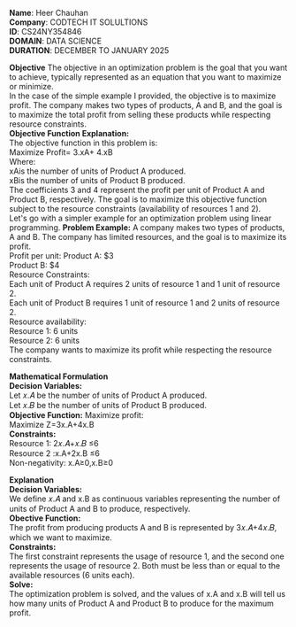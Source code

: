 **Name**: Heer Chauhan <br>
**Company**: CODTECH IT SOLULTIONS <br>
**ID**: CS24NY354846 <br>
**DOMAIN**: DATA SCIENCE <br>
**DURATION**: DECEMBER TO JANUARY 2025 <br>

**Objective**
The objective in an optimization problem is the goal that you want to achieve, typically represented as an equation that you want to maximize or minimize.<br>
In the case of the simple example I provided, the objective is to maximize profit. The company makes two types of products, A and B, and the goal is to maximize the total profit from selling these products while respecting resource constraints.<br>
**Objective Function Explanation:**<br>
The objective function in this problem is:<br>
Maximize Profit= 3.xA+ 4.xB<br>
Where:<br>
xAis the number of units of Product A produced. <br>
xBis the number of units of Product B produced.<br>
The coefficients 3 and 4 represent the profit per unit of Product A and Product B, respectively.
The goal is to maximize this objective function subject to the resource constraints (availability of resources 1 and 2).
<br>
Let's go with a simpler example for an optimization problem using linear programming.
**Problem Example:**
A company makes two types of products, A and B. The company has limited resources, and the goal is to maximize its profit.<br>
Profit per unit:
Product A: $3<br>
Product B: $4<br>
Resource Constraints:<br>
Each unit of Product A requires 2 units of resource 1 and 1 unit of resource 2.<br>
Each unit of Product B requires 1 unit of resource 1 and 2 units of resource 2.<br>
Resource availability:<br>
Resource 1: 6 units<br>
Resource 2: 6 units<br>
The company wants to maximize its profit while respecting the resource constraints.<br>

**Mathematical Formulation**<br>
**Decision Variables:** <br>
Let 𝑥.𝐴 be the number of units of Product A produced.<br>
Let 𝑥.𝐵 be the number of units of Product B produced.<br>
**Objective Function:** Maximize profit:<br>
Maximize Z=3x.A+4x.B<br>
**Constraints:** <br>
Resource 1: 2𝑥.𝐴+𝑥.𝐵 ≤6 <br>
Resource 2 :x.A+2x.B ≤6<br>
Non-negativity: x.A≥0,x.B≥0 <br>

 **Explanation**
<br> **Decision Variables:** <br>
We define 𝑥.𝐴 and x.B as continuous variables representing the number of units of Product A and B to produce, respectively. <br>
**Obective Function:** <br>
The profit from producing products A and B is represented by 3𝑥.𝐴+4𝑥.𝐵, which we want to maximize. <br>
**Constraints:** <br>
The first constraint represents the usage of resource 1, and the second one represents the usage of resource 2. Both must be less than or equal to the available resources (6 units each).<br>
**Solve:** <br>
The optimization problem is solved, and the values of x.A and x.B will tell us how many units of Product A and Product B to produce for the maximum profit.
​

            

